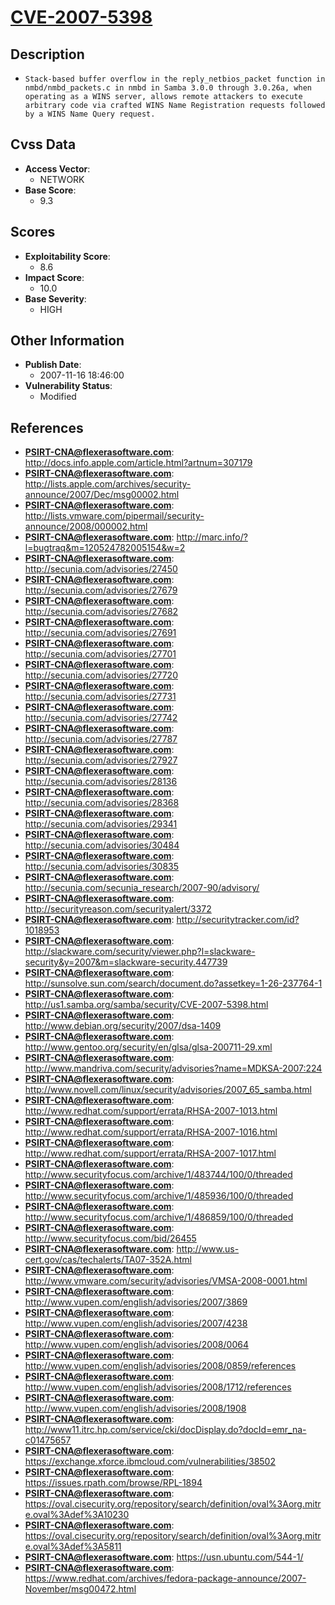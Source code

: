 
# [CVE-2007-5398](https://cve.mitre.org/cgi-bin/cvename.cgi?name=CVE-2007-5398)

## Description

- `Stack-based buffer overflow in the reply_netbios_packet function in nmbd/nmbd_packets.c in nmbd in Samba 3.0.0 through 3.0.26a, when operating as a WINS server, allows remote attackers to execute arbitrary code via crafted WINS Name Registration requests followed by a WINS Name Query request.`

## Cvss Data

- **Access Vector**:
  - NETWORK
- **Base Score**:
  - 9.3

## Scores

- **Exploitability Score**:
  - 8.6
- **Impact Score**:
  - 10.0
- **Base Severity**:
  - HIGH

## Other Information

- **Publish Date**:
  - 2007-11-16 18:46:00
- **Vulnerability Status**:
  - Modified

## References

- **PSIRT-CNA@flexerasoftware.com**: http://docs.info.apple.com/article.html?artnum=307179
- **PSIRT-CNA@flexerasoftware.com**: http://lists.apple.com/archives/security-announce/2007/Dec/msg00002.html
- **PSIRT-CNA@flexerasoftware.com**: http://lists.vmware.com/pipermail/security-announce/2008/000002.html
- **PSIRT-CNA@flexerasoftware.com**: http://marc.info/?l=bugtraq&m=120524782005154&w=2
- **PSIRT-CNA@flexerasoftware.com**: http://secunia.com/advisories/27450
- **PSIRT-CNA@flexerasoftware.com**: http://secunia.com/advisories/27679
- **PSIRT-CNA@flexerasoftware.com**: http://secunia.com/advisories/27682
- **PSIRT-CNA@flexerasoftware.com**: http://secunia.com/advisories/27691
- **PSIRT-CNA@flexerasoftware.com**: http://secunia.com/advisories/27701
- **PSIRT-CNA@flexerasoftware.com**: http://secunia.com/advisories/27720
- **PSIRT-CNA@flexerasoftware.com**: http://secunia.com/advisories/27731
- **PSIRT-CNA@flexerasoftware.com**: http://secunia.com/advisories/27742
- **PSIRT-CNA@flexerasoftware.com**: http://secunia.com/advisories/27787
- **PSIRT-CNA@flexerasoftware.com**: http://secunia.com/advisories/27927
- **PSIRT-CNA@flexerasoftware.com**: http://secunia.com/advisories/28136
- **PSIRT-CNA@flexerasoftware.com**: http://secunia.com/advisories/28368
- **PSIRT-CNA@flexerasoftware.com**: http://secunia.com/advisories/29341
- **PSIRT-CNA@flexerasoftware.com**: http://secunia.com/advisories/30484
- **PSIRT-CNA@flexerasoftware.com**: http://secunia.com/advisories/30835
- **PSIRT-CNA@flexerasoftware.com**: http://secunia.com/secunia_research/2007-90/advisory/
- **PSIRT-CNA@flexerasoftware.com**: http://securityreason.com/securityalert/3372
- **PSIRT-CNA@flexerasoftware.com**: http://securitytracker.com/id?1018953
- **PSIRT-CNA@flexerasoftware.com**: http://slackware.com/security/viewer.php?l=slackware-security&y=2007&m=slackware-security.447739
- **PSIRT-CNA@flexerasoftware.com**: http://sunsolve.sun.com/search/document.do?assetkey=1-26-237764-1
- **PSIRT-CNA@flexerasoftware.com**: http://us1.samba.org/samba/security/CVE-2007-5398.html
- **PSIRT-CNA@flexerasoftware.com**: http://www.debian.org/security/2007/dsa-1409
- **PSIRT-CNA@flexerasoftware.com**: http://www.gentoo.org/security/en/glsa/glsa-200711-29.xml
- **PSIRT-CNA@flexerasoftware.com**: http://www.mandriva.com/security/advisories?name=MDKSA-2007:224
- **PSIRT-CNA@flexerasoftware.com**: http://www.novell.com/linux/security/advisories/2007_65_samba.html
- **PSIRT-CNA@flexerasoftware.com**: http://www.redhat.com/support/errata/RHSA-2007-1013.html
- **PSIRT-CNA@flexerasoftware.com**: http://www.redhat.com/support/errata/RHSA-2007-1016.html
- **PSIRT-CNA@flexerasoftware.com**: http://www.redhat.com/support/errata/RHSA-2007-1017.html
- **PSIRT-CNA@flexerasoftware.com**: http://www.securityfocus.com/archive/1/483744/100/0/threaded
- **PSIRT-CNA@flexerasoftware.com**: http://www.securityfocus.com/archive/1/485936/100/0/threaded
- **PSIRT-CNA@flexerasoftware.com**: http://www.securityfocus.com/archive/1/486859/100/0/threaded
- **PSIRT-CNA@flexerasoftware.com**: http://www.securityfocus.com/bid/26455
- **PSIRT-CNA@flexerasoftware.com**: http://www.us-cert.gov/cas/techalerts/TA07-352A.html
- **PSIRT-CNA@flexerasoftware.com**: http://www.vmware.com/security/advisories/VMSA-2008-0001.html
- **PSIRT-CNA@flexerasoftware.com**: http://www.vupen.com/english/advisories/2007/3869
- **PSIRT-CNA@flexerasoftware.com**: http://www.vupen.com/english/advisories/2007/4238
- **PSIRT-CNA@flexerasoftware.com**: http://www.vupen.com/english/advisories/2008/0064
- **PSIRT-CNA@flexerasoftware.com**: http://www.vupen.com/english/advisories/2008/0859/references
- **PSIRT-CNA@flexerasoftware.com**: http://www.vupen.com/english/advisories/2008/1712/references
- **PSIRT-CNA@flexerasoftware.com**: http://www.vupen.com/english/advisories/2008/1908
- **PSIRT-CNA@flexerasoftware.com**: http://www11.itrc.hp.com/service/cki/docDisplay.do?docId=emr_na-c01475657
- **PSIRT-CNA@flexerasoftware.com**: https://exchange.xforce.ibmcloud.com/vulnerabilities/38502
- **PSIRT-CNA@flexerasoftware.com**: https://issues.rpath.com/browse/RPL-1894
- **PSIRT-CNA@flexerasoftware.com**: https://oval.cisecurity.org/repository/search/definition/oval%3Aorg.mitre.oval%3Adef%3A10230
- **PSIRT-CNA@flexerasoftware.com**: https://oval.cisecurity.org/repository/search/definition/oval%3Aorg.mitre.oval%3Adef%3A5811
- **PSIRT-CNA@flexerasoftware.com**: https://usn.ubuntu.com/544-1/
- **PSIRT-CNA@flexerasoftware.com**: https://www.redhat.com/archives/fedora-package-announce/2007-November/msg00472.html
